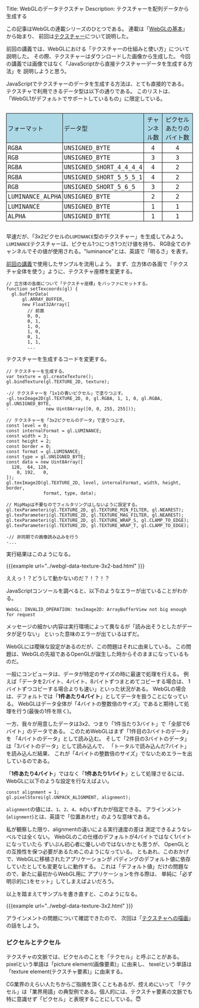 Title: WebGLのデータテクスチャ
Description: テクスチャーを配列データから生成する

この記事はWebGLの連載シリーズのひとつである。
連載は「[WebGLの基本](webgl-fundamentals.html)」から始まり、
前回は[テクスチャー](webgl-3d-textures.html)について説明した。

前回の講義では、WebGLにおける「テクスチャーの仕組みと使い方」について説明した。
その際、テクスチャーはダウンロードした画像から生成した。
今回の講義では画像ではなく「JavaScriptから直接テクスチャーデータを生成する方法」を
説明しようと思う。

JavaScriptでテクスチャーのデータを生成する方法は、とても直接的である。
テクスチャで利用できるデータ型は以下の通りである。
このリストは、「WebGL1がデフォルトでサポートしているもの」に限定している。

<style>
.local-data {
  font-family: monospace;
  font-size: large;
  text-align: left;
  display: inline-block;
}
.local-data thead {
  background: lightblue;
}
.local-data td {
  border: 1px solid black;
  padding: 0.2em;
}
.local-data td:nth-child(3),
.local-data td:nth-child(4) {
  text-align: center;
}
</style>
<div class="webgl_center">
  <table class="local-data">
    <thead>
      <tr><td>フォーマット</td><td>データ型</td><td>チャンネル数</td><td>ピクセルあたりのバイト数</td></tr>
    </thead>
    <tbody>
      <tr><td>RGBA</td><td>UNSIGNED_BYTE</td><td>4</td><td>4</td></tr>
      <tr><td>RGB</td><td>UNSIGNED_BYTE</td><td>3</td><td>3</td></tr>
      <tr><td>RGBA</td><td>UNSIGNED_SHORT_4_4_4_4</td><td>4</td><td>2</td></tr>
      <tr><td>RGBA</td><td>UNSIGNED_SHORT_5_5_5_1</td><td>4</td><td>2</td></tr>
      <tr><td>RGB</td><td>UNSIGNED_SHORT_5_6_5</td><td>3</td><td>2</td></tr>
      <tr><td>LUMINANCE_ALPHA</td><td>UNSIGNED_BYTE</td><td>2</td><td>2</td></tr>
      <tr><td>LUMINANCE</td><td>UNSIGNED_BYTE</td><td>1</td><td>1</td></tr>
      <tr><td>ALPHA</td><td>UNSIGNED_BYTE</td><td>1</td><td>1</td></tr>
    </tbody>
  </table>
</div>

早速だが、「3x2ピクセルの`LUMINANCE`型のテクスチャー」を生成してみよう。
`LUMINANCE`テクスチャーは、ピクセル1つにつき1つだけ値を持ち、
RGB全てのチャンネルでその値が使用される。"luminance"とは、英語で「明るさ」を表す。

[前回の講義](webgl-3d-textures.html)で使用したサンプルを流用しよう。
まず、立方体の各面で「テクスチャ全体を使う」ように、テクスチャ座標を変更する。

```
// 立方体の各面について「テクスチャ座標」をバッファにセットする。
function setTexcoords(gl) {
  gl.bufferData(
      gl.ARRAY_BUFFER,
      new Float32Array([
        // 前面
        0, 0,
        0, 1,
        1, 0,
        1, 0,
        0, 1,
        1, 1,
        ...
```
テクスチャーを生成するコードを変更する。

```
// テクスチャーを生成する。
var texture = gl.createTexture();
gl.bindTexture(gl.TEXTURE_2D, texture);

-// テクスチャーを「1x1の青いピクセル」で塗りつぶす。
-gl.texImage2D(gl.TEXTURE_2D, 0, gl.RGBA, 1, 1, 0, gl.RGBA, gl.UNSIGNED_BYTE,
-              new Uint8Array([0, 0, 255, 255]));

// テクスチャーを「3x2ピクセルのデータ」で塗りつぶす。
const level = 0;
const internalFormat = gl.LUMINANCE;
const width = 3;
const height = 2;
const border = 0;
const format = gl.LUMINANCE;
const type = gl.UNSIGNED_BYTE;
const data = new Uint8Array([
  128,  64, 128,
    0, 192,   0,
]);
gl.texImage2D(gl.TEXTURE_2D, level, internalFormat, width, height, border,
              format, type, data);

// MipMapは不要なのでフィルタリングはしないように設定する。
gl.texParameteri(gl.TEXTURE_2D, gl.TEXTURE_MIN_FILTER, gl.NEAREST);
gl.texParameteri(gl.TEXTURE_2D, gl.TEXTURE_MAG_FILTER, gl.NEAREST);
gl.texParameteri(gl.TEXTURE_2D, gl.TEXTURE_WRAP_S, gl.CLAMP_TO_EDGE);
gl.texParameteri(gl.TEXTURE_2D, gl.TEXTURE_WRAP_T, gl.CLAMP_TO_EDGE);

-// 非同期での画像読み込みを行う
-...
```

実行結果はこのようになる。

{{{example url="../webgl-data-texture-3x2-bad.html" }}}

ええっ！？どうして動かないのだ？！？！？

JavaScriptコンソールを調べると、以下のようなエラーが出ていることがわかる。

```
WebGL: INVALID_OPERATION: texImage2D: ArrayBufferView not big enough for request
```

メッセージの細かい内容は実行環境によって異なるが「読み出そうとしたがデータが足りない」
といった意味のエラーが出ているはずだ。

WebGLには曖昧な設定があるのだが、この問題はそれに由来している。
この問題は、WebGLの先祖であるOpenGLが誕生した時からそのままになっているものだ。

一般にコンピュータは、データが特定のサイズの時に最速で処理を行える。
例えば「データを2バイト、4バイト、8バイトずつまとめてコピーする場合は、
1バイトずつコピーする場合よりも速い」といった状況がある。
WebGLの場合は、デフォルトでは「__1件あたり4バイト__」としてデータを扱うことになっている。
WebGLはデータ全体が「4バイトの整数倍のサイズ」であると期待して処理を行う(最後の1件を除く)。

一方、我々が用意したデータは3x2、つまり「1件当たり3バイト」で「全部で6バイト」のデータである。
このためWebGLはまず「1件目の3バイトのデータ」を
「4バイトのデータ」として読み込む。
そして「2件目の3バイトのデータ」は「3バイトのデータ」として読み込んで、
「トータルで読み込んだ7バイト」を読み込んだ結果、
これが「4バイトの整数倍のサイズ」でないためエラーを出しているのである。

「__1件あたり4バイト__」ではなく「__1件あたり1バイト__」として処理させるには、
WebGLに以下のような設定を行なえばよい。

    const alignment = 1;
    gl.pixelStorei(gl.UNPACK_ALIGNMENT, alignment);


`alignment`の値には、`1`、`2`、`4`、`8`のいずれかが指定できる。
アラインメント(`alignment`)とは、英語で「位置あわせ」のような意味である。

私が観察した限り、alignmentの違いによる実行速度の差は
測定できるようなレベルでは全くない。
WebGLのこの仕様のデフォルトが4バイトではなく1バイトになっていたら
ずいぶん初心者に優しいのではないかとも思うが、
OpenGLとの互換性を保つ必要があるためこのようになっている。
ともあれ、このおかげで、WebGLに移植されたアプリケーションが
パディングのデフォルト値に依存していたとしても変更なしに動作する。
これは「デフォルト値」だけの問題なので、新たに最初からWebGL用に
アプリケーションを作る際は、
単純に「必ず明示的に`1`をセット」してしまえばよいだろう。

以上を踏まえてサンプルを書き直すと、このようになる。

{{{example url="../webgl-data-texture-3x2.html" }}}

アラインメントの問題について確認できたので、
次回は「[テクスチャへの描画](webgl-render-to-texture.html)」の話をしよう。

<div class="webgl_bottombar">
<h3>ピクセルとテクセル</h3>
<p>テクスチャの文脈では、ピクセルのことを「テクセル」と呼ぶことがある。
pixelという単語は「picture element(画像要素)」に由来し、
texelという単語は「texture element(テクスチャ要素)」に由来する。
</p>
<p>CG業界のえらい人たちからご指摘を頂くこともあるが、控えめにいって
「テクセル」は「業界用語」の典型例である。個人的には、テクスチャ要素の文脈でも
特に意識せず「ピクセル」と表現することにしている。&#x1f607;
</p>
</div>
